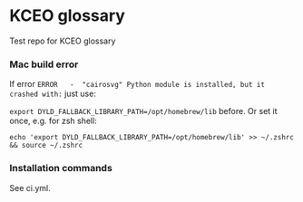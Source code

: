 # KCEO glossary

Test repo for KCEO glossary

### Mac build error
If error `ERROR   -  "cairosvg" Python module is installed, but it crashed with:` just use:

`export DYLD_FALLBACK_LIBRARY_PATH=/opt/homebrew/lib` before. Or set it once, e.g. for zsh shell: 

`echo 'export DYLD_FALLBACK_LIBRARY_PATH=/opt/homebrew/lib' >> ~/.zshrc && source ~/.zshrc`

### Installation commands 
See ci.yml.
